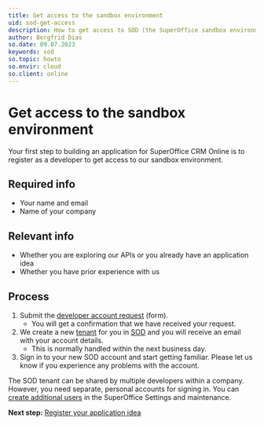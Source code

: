 ```yaml
---
title: Get access to the sandbox environment
uid: sod-get-access
description: How to get access to SOD (the SuperOffice sandbox environment)
author: Bergfrid Dias
so.date: 09.07.2023
keywords: sod
so.topic: howto
so.envir: cloud
so.client: online
---
```


# Get access to the sandbox environment

Your first step to building an application for SuperOffice CRM Online is to register as a developer to get access to our sandbox environment.

## Required info

* Your name and email
* Name of your company

## Relevant info

* Whether you are exploring our APIs or you already have an application idea
* Whether you have prior experience with us

## Process

1. Submit the [developer account request][1] (form).
    * You will get a confirmation that we have received your request.
2. We create a new [tenant][2] for you in [SOD][3] and you will receive an email with your account details.
    * This is normally handled within the next business day.
3. Sign in to your new SOD account and start getting familiar. Please let us know if you experience any problems with the account.

The SOD tenant can be shared by multiple developers within a company. However, you need separate, personal accounts for signing in. You can [create additional users][4] in the SuperOffice Settings and maintenance.

**Next step:** [Register your application idea][5]

<!-- Referenced links -->
[1]: developer-registration-form.md
[2]: ../terminology.md
[3]: app-envir.md
[4]: ../../identity-management/user/add-user-in-admin-client.md
[5]: ../create-app/wizard/index.md
